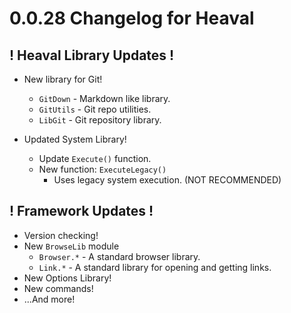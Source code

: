 # 0.0.28 Changelog for Heaval

## ! Heaval Library Updates !

* New library for Git!
	+ ``GitDown`` - Markdown like library.
	+ ``GitUtils`` - Git repo utilities.
	+ ``LibGit`` - Git repository library.

* Updated System Library!
	+ Update ``Execute()`` function.
	+ New function: ``ExecuteLegacy()``
		- Uses legacy system execution. (NOT RECOMMENDED)

## ! Framework Updates !

* Version checking!
* New ``BrowseLib`` module
	+ ``Browser.*`` - A standard browser library.
	+ ``Link.*`` - A standard library for opening and getting links.
* New Options Library!
* New commands!
* ...And more!
